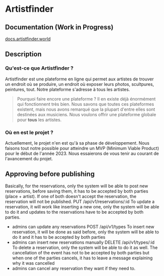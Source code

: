 # Artistfinder

## Documentation (Work in Progress)

[docs.artistfinder.world](https://docs.artistfinder.world)

## Description

### Qu'est-ce que Artistfinder ?

Artistfinder est une plateforme en ligne qui permet aux artistes de trouver un endroit où se produire, un endroit où exposer leurs photos, scultpures, peintures, tout.
Notre plateforme s'adresse à tous les artistes.
> Pourquoi faire encore une plateforme ? Il en existe déjà énormément qui fonctionnent très bien.
Nous savons que toutes ces plateformes existent, mais nous avons remarqué que la plupart d'entre elles sont destinées aux musiciens.
Nous voulons offrir une plateforme globale pour **tous** les artistes.

### Où en est le projet ?
Actuellement, le projet n'en est qu'à sa phase de développement.
Nous faisons tout notre possible pour atteindre un MVP (Minimum Viable Product) pour le début de l'année 2023.
Nous essaierons de vous tenir au courant de l'avancement du projet.
    
## Approving before publishing

 Basically, for the reservations, only the system will be able to post new reservations, before saving them, it has to be
 accepted by both parties (place + artist). If one of both doesn't accept the reservation, the reservation will not be 
 published.
 PUT /api/v1/reservations/:id
 To update a reservation, it will work like inserting a new one, only the system will be able to do it and updates to the 
 reservations have to be accepted by both parties.
 - admins can update any reservations
 POST /api/v1/types
 To insert new reservation, it will be done as said before, only the system will be able to do it and it has to be
 accepted by both parties
 - admins can insert new reservations manually
 DELETE /api/v1/types/:id
 To delete a reservation, only the system will be able to do it as well. 
 The cancellation of the event has not to be accepted by both parties but when one of the parties cancels, it has to leave
 a message explaining why it was cancelled
 - admins can cancel any reservation they want if they need to.
